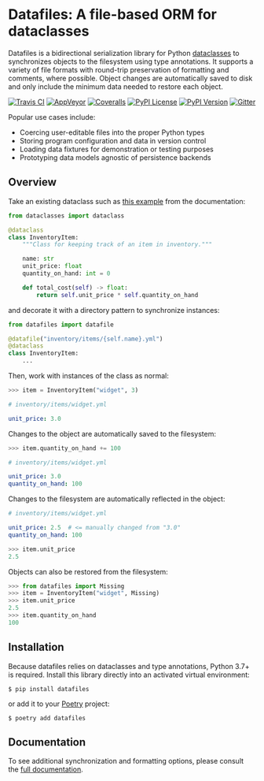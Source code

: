 # Datafiles: A file-based ORM for dataclasses

Datafiles is a bidirectional serialization library for Python [dataclasses](https://docs.python.org/3/library/dataclasses.html) to synchronizes objects to the filesystem using type annotations. It supports a variety of file formats with round-trip preservation of formatting and comments, where possible. Object changes are automatically saved to disk and only include the minimum data needed to restore each object.

[![Travis CI](https://img.shields.io/travis/jacebrowning/datafiles/develop.svg?label=unix)](https://travis-ci.org/jacebrowning/datafiles)
[![AppVeyor](https://img.shields.io/appveyor/ci/jacebrowning/datafiles/develop.svg?label=windows)](https://ci.appveyor.com/project/jacebrowning/datafiles)
[![Coveralls](https://img.shields.io/coveralls/jacebrowning/datafiles.svg)](https://coveralls.io/r/jacebrowning/datafiles)
[![PyPI License](https://img.shields.io/pypi/l/datafiles.svg)](https://pypi.org/project/datafiles)
[![PyPI Version](https://img.shields.io/pypi/v/datafiles.svg)](https://pypi.org/project/datafiles)
[![Gitter](https://img.shields.io/gitter/room/jacebrowning/datafiles?color=blue)](https://gitter.im/jacebrowning/datafiles)

Popular use cases include:

- Coercing user-editable files into the proper Python types
- Storing program configuration and data in version control
- Loading data fixtures for demonstration or testing purposes
- Prototyping data models agnostic of persistence backends

## Overview

Take an existing dataclass such as [this example](https://docs.python.org/3/library/dataclasses.html#module-dataclasses) from the documentation:

```python
from dataclasses import dataclass

@dataclass
class InventoryItem:
    """Class for keeping track of an item in inventory."""

    name: str
    unit_price: float
    quantity_on_hand: int = 0

    def total_cost(self) -> float:
        return self.unit_price * self.quantity_on_hand
```

and decorate it with a directory pattern to synchronize instances:

```python
from datafiles import datafile

@datafile("inventory/items/{self.name}.yml")
@dataclass
class InventoryItem:
    ...
```

Then, work with instances of the class as normal:

```python
>>> item = InventoryItem("widget", 3)
```

```yaml
# inventory/items/widget.yml

unit_price: 3.0
```

Changes to the object are automatically saved to the filesystem:

```python
>>> item.quantity_on_hand += 100
```

```yaml
# inventory/items/widget.yml

unit_price: 3.0
quantity_on_hand: 100
```

Changes to the filesystem are automatically reflected in the object:

```yaml
# inventory/items/widget.yml

unit_price: 2.5  # <= manually changed from "3.0"
quantity_on_hand: 100
```

```python
>>> item.unit_price
2.5
```

Objects can also be restored from the filesystem:

```python
>>> from datafiles import Missing
>>> item = InventoryItem("widget", Missing)
>>> item.unit_price
2.5
>>> item.quantity_on_hand
100
```

## Installation

Because datafiles relies on dataclasses and type annotations, Python 3.7+ is required. Install this library directly into an activated virtual environment:

```
$ pip install datafiles
```

or add it to your [Poetry](https://poetry.eustace.io/) project:

```
$ poetry add datafiles
```

## Documentation

To see additional synchronization and formatting options, please consult the [full documentation](https://datafiles.readthedocs.io).
